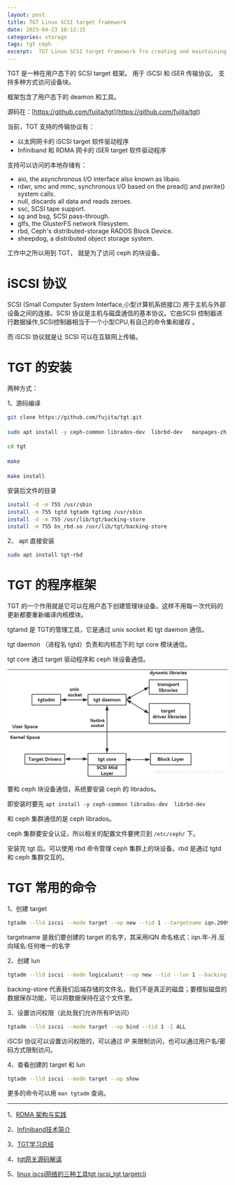 ```yaml
---
layout: post
title: TGT Linux SCSI target framework 
date: 2023-04-23 10:12:15
categories: storage
tags: tgt ceph 
excerpt:  TGT Linux SCSI target framework fro creating and maintaining SCSI Targets
---
```

 
TGT 是一种在用户态下的 SCSI target 框架。 用于 iSCSI 和 iSER 传输协议。 支持多种方式访问设备块。 

框架包含了用户态下的 deamon 和工具。 

源码在：[https://github.com/fujita/tgt](https://github.com/fujita/tgt)

当前，TGT 支持的传输协议有：

- 以太网网卡的 iSCSI  target 软件驱动程序
- Infiniband 和 RDMA 网卡的 iSER target 软件驱动程序

支持可以访问的本地存储有： 

- aio, the asynchronous I/O interface also known as libaio.
- rdwr, smc and mmc, synchronous I/O based on the pread() and pwrite() system calls.
- null, discards all data and reads zeroes.
- ssc, SCSI tape support.
- sg and bsg, SCSI pass-through.
- glfs, the GlusterFS network filesystem.
- rbd, Ceph's distributed-storage RADOS Block Device.
- sheepdog, a distributed object storage system.

工作中之所以用到 TGT， 就是为了访问 ceph 的块设备。 

# iSCSI 协议

SCSI (Small Computer System Interface,小型计算机系统接口) 用于主机与外部设备之间的连接。SCSI 协议是主机与磁盘通信的基本协议。它由SCSI 控制器进行数据操作,SCSI控制器相当于一个小型CPU,有自己的命令集和缓存 。

而 iSCSI 协议就是让 SCSI 可以在互联网上传输。 


# TGT 的安装

两种方式： 

1、源码编译
 
```sh 
git clone https://github.com/fujita/tgt.git

sudo apt install -y ceph-common librados-dev  librbd-dev   manpages-zh  xsltproc   docbook-xsl

cd tgt

make

make install
```
安装后文件的目录

```sh 
install -d -m 755 /usr/sbin
install -m 755 tgtd tgtadm tgtimg /usr/sbin
install -d -m 755 /usr/lib/tgt/backing-store
install -m 755 bs_rbd.so /usr/lib/tgt/backing-store
```

2、 apt 直接安装 

```sh
sudo apt install tgt-rbd
```
# TGT 的程序框架

TGT 的一个作用就是它可以在用户态下创建管理块设备。这样不用每一次代码的更新都要重新编译内核模块。

tgtamd 是 TGT的管理工具，它是通过 unix socket 和 tgt daemon 通信。 

tgt daemon （进程名 tgtd）负责和内核态下的 tgt core 模块通信。 

tgt core 通过 target 驱动程序和 ceph 块设备通信。

![](/assets/dfs/tgt-2023-04-24-19-16-06.png)


要和 ceph 块设备通信，系统要安装 ceph 的 librados。

即安装时要先 `apt install -y ceph-common librados-dev  librbd-dev`

和 ceph 集群通信的是 ceph librados。

ceph 集群要安全认证，所以相关的配置文件要拷贝到 `/etc/ceph/` 下。 

安装完 tgt 后。可以使用 rbd 命令管理  ceph 集群上的块设备。rbd 是通过 tgtd 和 ceph 集群交互的。     


# TGT 常用的命令

1、创建 target

```sh
tgtadm --lld iscsi --mode target --op new --tid 1 --targetname iqn.2009-02.com.example:for.all
```
targetname 是我们要创建的 target 的名字，其采用IQN 命名格式：iqn.年-月.反向域名:任何唯一的名字

2、创建 lun

```sh
tgtadm --lld iscsi --mode logicalunit --op new --tid --lun 1 --backing-store /mnt/disk.img
```

backing-store 代表我们后端存储的文件名，我们不是真正的磁盘；要模拟磁盘的数据保存功能，可以将数据保持在这个文件里。

3、设置访问权限（此处我们允许所有IP访问）

```sh
tgtadm --lld iscsi --mode target --op bind --tid 1 -I ALL
```

iSCSI 协议可以设置访问权限的，可以通过 IP 来限制访问，也可以通过用户名/密码方式限制访问。

4、查看创建的 target 和 lun 

```sh
tgtadm --lld iscsi --mode target --op show
```

更多的命令可以用 `man tgtadm` 查询。 


-----

1、[RDMA 架构与实践](https://houmin.cc/posts/454a90d3/)

2、[Infiniband技术简介](https://zhuanlan.zhihu.com/p/336499148)

3、[TGT学习总结](https://zhuanlan.zhihu.com/p/137047153)

4、[tgt网关源码解读](https://blog.csdn.net/Morry_Chan/article/details/100891020)

5、[linux iscsi网络的三种工具tgt iscsi_tgt targetcli](https://blog.csdn.net/qqqqqq999999/article/details/72547970)